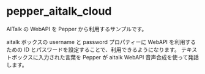 # pepper_aitalk_cloud

AITalk の WebAPI を Pepper から利用するサンプルです。

aitalk ボックスの username と password プロパティーに WebAPI を利用するための ID とパスワードを設定することで、利用できるようになります。
テキストボックスに入力された言葉を Pepper が aitalk WebAPI 音声合成を使って発話します。


